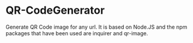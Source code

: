 # QR-CodeGenerator
Generate QR Code image for any url. It is based on Node.JS and the npm packages that have been used are inquirer and qr-image.
